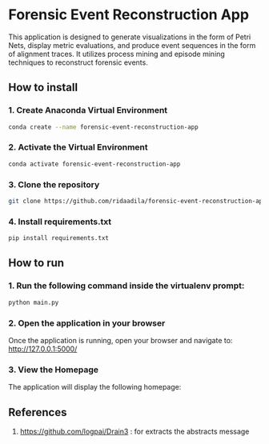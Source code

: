 # Forensic Event Reconstruction App

This application is designed to generate visualizations in the form of Petri Nets, display metric evaluations, and produce event sequences in the form of alignment traces. It utilizes process mining and episode mining techniques to reconstruct forensic events.


## How to install

### 1. Create Anaconda Virtual Environment

```bash
conda create --name forensic-event-reconstruction-app
```

### 2. Activate the Virtual Environment

```bash
conda activate forensic-event-reconstruction-app
```

### 3. Clone the repository

```bash
git clone https://github.com/ridaadila/forensic-event-reconstruction-app.git
```

### 4. Install requirements.txt

```bash
pip install requirements.txt
```

## How to run

### 1. Run the following command inside the virtualenv prompt:
```bash
python main.py
```

### 2. Open the application in your browser
Once the application is running, open your browser and navigate to: http://127.0.0.1:5000/

### 3. View the Homepage
The application will display the following homepage:



## References
1) https://github.com/logpai/Drain3 : for extracts the abstracts message


